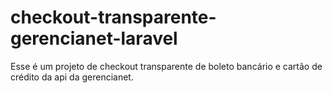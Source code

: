 # checkout-transparente-gerencianet-laravel
Esse é um projeto de checkout transparente de boleto bancário e cartão de crédito da api da gerencianet.
